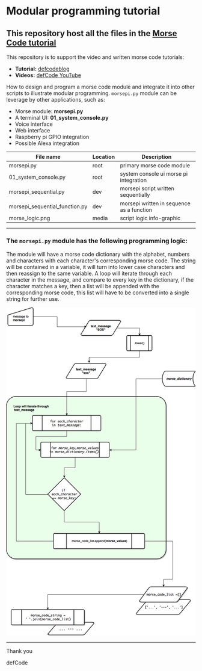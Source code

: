 # Modular programming tutorial

## This repository host all the files in the [Morse Code tutorial](https://defcodeblog.wordpress.com/2018/02/28/first-blog-post/#more-4)

This repository is to support the video and written morse code tutorials:
* **Tutorial:** [defcodeblog](https://wp.me/p8k2yu-4)
* **Videos:** [defCode YouTube](https://www.youtube.com/watch?v=yRuAog2SU9o&list=PLUUO_MQ7WDOdUgf_EXXDLwJI_K0b5JjQ6)

How to design and program a morse code module and integrate it into other scripts to illustrate modular programming. `morsepi.py` module can be leverage by other applications, such as:

* Morse module: **morsepi.py**
* A terminal UI: **01_system_console.py**
* Voice interface
* Web interface
* Raspberry pi GPIO integration
* Possible Alexa integration

File name | Location | Description
---------|----------|---------
 morsepi.py | root | primary morse code module
 01_system_console.py | root | system console ui morse pi integration
 morsepi_sequential.py | dev | morsepi script written sequentially
 morsepi_sequential_function.py | dev | morsepi written in sequence as a function
 morse_logic.png | media | script logic info-graphic

---
### The `morsepi.py` module has the following programming logic:
The module will have a morse code dictionary with the alphabet, numbers and characters with each character's corresponding morse code. The string will be contained in a variable, it will turn into lower case characters and then reassign to the same variable. A loop will iterate through each character in the message, and compare to every key in the dictionary, if the character matches a key, then a list will be appended with the corresponding morse code, this list will have to be converted into a single string for further use.

![Logic diagram](media/morse_logic.png)

---

Thank you


defCode
